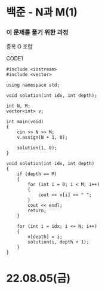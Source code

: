 #  백준 - N과 M(1)

### 이 문제를 풀기 위한 과정
중복 O 조합 

CODE1

    #include <iostream>
    #include <vector>

    using namespace std;

    void solution(int idx, int depth);

    int N, M;
    vector<int> v;

    int main(void)
    {
        cin >> N >> M;
        v.assign(N + 1, 0);

        solution(1, 0);
    }

    void solution(int idx, int depth)
    {
        if (depth == M)
        {
            for (int i = 0; i < M; i++)
            {
                cout << v[i] << " ";
            }
            cout << endl;
            return;
        }

        for (int i = idx; i <= N; i++)
        {
            v[depth] = i;
            solution(i, depth + 1);
        }
    }

# 22.08.05(금)
